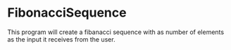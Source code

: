 # FibonacciSequence
This program will create a fibanacci sequence with as number of elements as the input it receives from the user.
